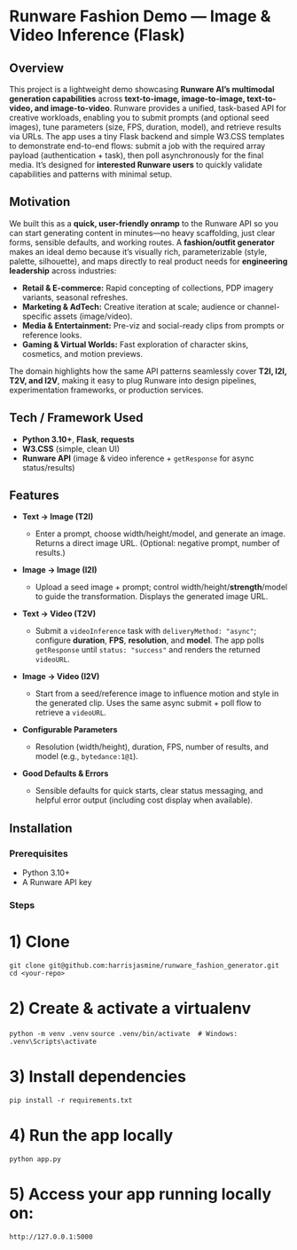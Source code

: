 # Runware Fashion Demo — Image & Video Inference (Flask)

## Overview
This project is a lightweight demo showcasing **Runware AI’s multimodal generation capabilities** across **text-to-image, image-to-image, text-to-video, and image-to-video**. Runware provides a unified, task-based API for creative workloads, enabling you to submit prompts (and optional seed images), tune parameters (size, FPS, duration, model), and retrieve results via URLs. The app uses a tiny Flask backend and simple W3.CSS templates to demonstrate end-to-end flows: submit a job with the required array payload (authentication + task), then poll asynchronously for the final media. It’s designed for **interested Runware users** to quickly validate capabilities and patterns with minimal setup.

## Motivation
We built this as a **quick, user-friendly onramp** to the Runware API so you can start generating content in minutes—no heavy scaffolding, just clear forms, sensible defaults, and working routes. A **fashion/outfit generator** makes an ideal demo because it’s visually rich, parameterizable (style, palette, silhouette), and maps directly to real product needs for **engineering leadership** across industries:

- **Retail & E-commerce:** Rapid concepting of collections, PDP imagery variants, seasonal refreshes.  
- **Marketing & AdTech:** Creative iteration at scale; audience or channel-specific assets (image/video).  
- **Media & Entertainment:** Pre-viz and social-ready clips from prompts or reference looks.  
- **Gaming & Virtual Worlds:** Fast exploration of character skins, cosmetics, and motion previews.  

The domain highlights how the same API patterns seamlessly cover **T2I, I2I, T2V, and I2V**, making it easy to plug Runware into design pipelines, experimentation frameworks, or production services.

## Tech / Framework Used
- **Python 3.10+**, **Flask**, **requests**
- **W3.CSS** (simple, clean UI)
- **Runware API** (image & video inference + `getResponse` for async status/results)

## Features
- **Text → Image (T2I)**
  - Enter a prompt, choose width/height/model, and generate an image. Returns a direct image URL. (Optional: negative prompt, number of results.)

- **Image → Image (I2I)**
  - Upload a seed image + prompt; control width/height/**strength**/model to guide the transformation. Displays the generated image URL.

- **Text → Video (T2V)**
  - Submit a `videoInference` task with `deliveryMethod: "async"`; configure **duration**, **FPS**, **resolution**, and **model**. The app polls `getResponse` until `status: "success"` and renders the returned `videoURL`.

- **Image → Video (I2V)**
  - Start from a seed/reference image to influence motion and style in the generated clip. Uses the same async submit + poll flow to retrieve a `videoURL`.

- **Configurable Parameters**
  - Resolution (width/height), duration, FPS, number of results, and model (e.g., `bytedance:1@1`).

- **Good Defaults & Errors**
  - Sensible defaults for quick starts, clear status messaging, and helpful error output (including cost display when available).

## Installation

### Prerequisites
- Python 3.10+  
- A Runware API key

### Steps

# 1) Clone
```git clone git@github.com:harrisjasmine/runware_fashion_generator.git```
```cd <your-repo>```

# 2) Create & activate a virtualenv
```python -m venv .venv```
```source .venv/bin/activate  # Windows: .venv\Scripts\activate```

# 3) Install dependencies
```pip install -r requirements.txt```

# 4) Run the app locally
```python app.py```

# 5) Access your app running locally on:
```http://127.0.0.1:5000```
